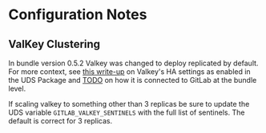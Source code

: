 # Configuration Notes

## ValKey Clustering

In bundle version 0.5.2 Valkey was changed to deploy replicated by default. For more context, see [this write-up](https://github.com/defenseunicorns/uds-package-valkey/blob/main/docs/configuration.md#high-availability) on Valkey's HA settings as enabled in the UDS Package and [TODO](TODO) on how it is connected to GitLab at the bundle level.

If scaling valkey to something other than 3 replicas be sure to update the UDS variable `GITLAB_VALKEY_SENTINELS` with the full list of sentinels. The default is correct for 3 replicas.

